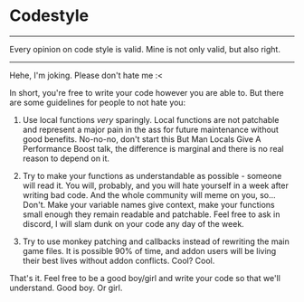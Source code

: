 # Codestyle

___

Every opinion on code style is valid. Mine is not only valid, but also right.

___

Hehe, I'm joking. Please don't hate me :<

In short, you're free to write your code however you are able to. But there are some guidelines for people to not hate you:

1. Use local functions *very* sparingly. Local functions are not patchable and represent a major pain in the ass for future maintenance without good benefits. No-no-no, don't start this But Man Locals Give A Performance Boost talk, the difference is marginal and there is no real reason to depend on it.

1. Try to make your functions as understandable as possible - someone will read it. You will, probably, and you will hate yourself in a week after writing bad code. And the whole community will meme on you, so... Don't. Make your variable names give context, make your functions small enough they remain readable and patchable. Feel free to ask in discord, I will slam dunk on your code any day of the week.

1. Try to use monkey patching and callbacks instead of rewriting the main game files. It is possible 90% of time, and addon users will be living their best lives without addon conflicts. Cool? Cool.

That's it. Feel free to be a good boy/girl and write your code so that we'll understand. Good boy. Or girl.
